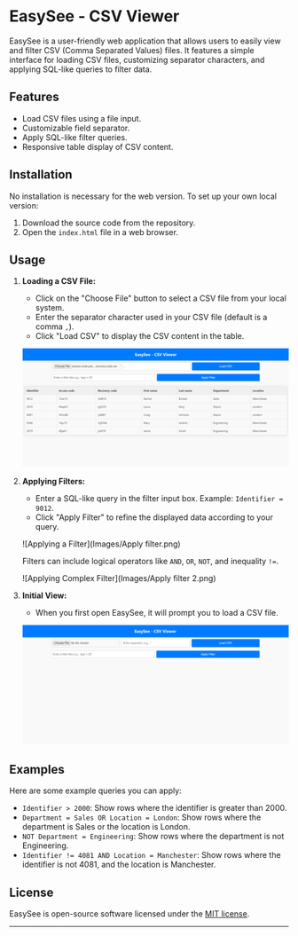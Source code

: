 # EasySee - CSV Viewer

EasySee is a user-friendly web application that allows users to easily view and filter CSV (Comma Separated Values) files. It features a simple interface for loading CSV files, customizing separator characters, and applying SQL-like queries to filter data.

## Features

- Load CSV files using a file input.
- Customizable field separator.
- Apply SQL-like filter queries.
- Responsive table display of CSV content.

## Installation

No installation is necessary for the web version. To set up your own local version:

1. Download the source code from the repository.
2. Open the `index.html` file in a web browser.

## Usage

1. **Loading a CSV File:**
   - Click on the "Choose File" button to select a CSV file from your local system.
   - Enter the separator character used in your CSV file (default is a comma `,`).
   - Click "Load CSV" to display the CSV content in the table.

   ![Loading CSV Data](Images/ReadData.png)

2. **Applying Filters:**
   - Enter a SQL-like query in the filter input box. Example: `Identifier = 9012`.
   - Click "Apply Filter" to refine the displayed data according to your query.

   ![Applying a Filter](Images/Apply filter.png)

   Filters can include logical operators like `AND`, `OR`, `NOT`, and inequality `!=`.

   ![Applying Complex Filter](Images/Apply filter 2.png)

3. **Initial View:**
   - When you first open EasySee, it will prompt you to load a CSV file.

   ![Initial View](Images/intro.png)

## Examples

Here are some example queries you can apply:

- `Identifier > 2000`: Show rows where the identifier is greater than 2000.
- `Department = Sales OR Location = London`: Show rows where the department is Sales or the location is London.
- `NOT Department = Engineering`: Show rows where the department is not Engineering.
- `Identifier != 4081 AND Location = Manchester`: Show rows where the identifier is not 4081, and the location is Manchester.

## License

EasySee is open-source software licensed under the [MIT license](LICENSE).

---
